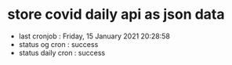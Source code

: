 # store covid daily api as json data

- last cronjob : Friday, 15 January 2021 20:28:58
- status og cron : success
- status daily cron : success
      
      